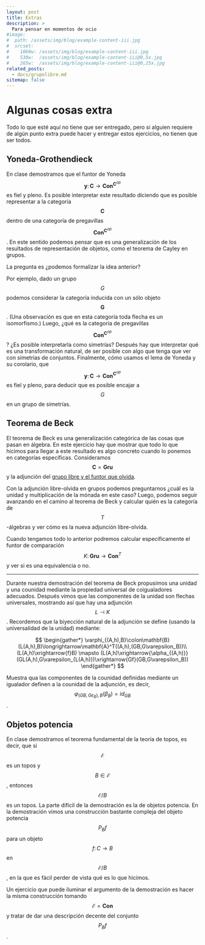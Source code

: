 ```yaml
---
layout: post
title: Extras
description: >
  Para pensar en momentos de ocio
#image: 
#  path: /assets/img/blog/example-content-iii.jpg
#  srcset:
#    1060w: /assets/img/blog/example-content-iii.jpg
#    530w:  /assets/img/blog/example-content-iii@0,5x.jpg
#    265w:  /assets/img/blog/example-content-iii@0,25x.jpg
related_posts:
  - docs/grupolibre.md
sitemap: false
---
```


# Algunas cosas extra
Todo lo que esté aquí no tiene que ser entregado, pero si alguien requiere de algún punto extra puede hacer y entregar estos ejercicios, no tienen que ser todos.

## Yoneda-Grothendieck
En clase demostramos que el funtor de Yoneda $$\mathbf{y}\colon\mathbf{C}\to\mathbf{Con}^{\mathbf{C}^{op}}$$ es fiel y pleno.
Es posible interpretar este resultado diciendo que es posible representar a la categoría $$\mathbf{C}$$ dentro de una
categoría de pregavillas $$\mathbf{Con}^{\mathbf{C}^{op}}$$. En este sentido podemos pensar que es una generalización de los resultados de representación de objetos, como el teorema de Cayley en grupos.

La pregunta es ¿podemos formalizar la idea anterior? 

Por ejemplo, dado un grupo $$G$$ podemos considerar la categoría inducida con un sólo objeto $$\mathbf{G}$$. (Una 
observación es que en esta categoría toda flecha es un isomorfismo.) Luego, ¿qué es la categoría de pregavillas 
$$\mathbf{Con}^{\mathbf{C}^{op}}$$? ¿Es posible interpretarla como simetrías? Después hay que interpretar qué es una 
transformación natural, de ser posible con algo que tenga que ver con simetrías de conjuntos. Finalmente, cómo usamos el 
lema de Yoneda y su corolario, que $$\mathbf{y}\colon\mathbf{C}\to\mathbf{Con}^{\mathbf{C}^{op}}$$ es fiel y pleno, para 
deducir que es posible encajar a $$G$$ en un grupo de simetrías.

## Teorema de Beck
El teorema de Beck es una generalización categórica de las cosas que pasan en álgebra. En este ejercicio hay que mostrar que todo lo que hicimos para llegar a este resultado es algo concreto cuando lo ponemos en categorías específicas. Consideramos $$\mathbf{C}=\mathbf{Gru}$$ y la adjunción del 
[grupo libre y el funtor que olvida](./../../docs/grupolibre.md). 

Con la adjunción libre-olvida en grupos podemos preguntarnos ¿cuál es la unidad y multiplicación de la mónada en este caso?
Luego, podemos seguir avanzando en el camino al teorema de Beck y calcular quién es la categoría de $$T$$-álgebras y ver cómo es la nueva adjunción libre-olvida.

Cuando tengamos todo lo anterior podremos calcular específicamente el funtor de comparación
$$K\colon\mathbf{Gru}\to\mathbf{Con}^T$$ y ver si es una equivalencia o no.

---

Durante nuestra demostración del teorema de Beck propusimos una unidad y una counidad mediante la propiedad universal de coigualadores adecuados. Después vimos que las componentes de la unidad son flechas universales, mostrando así que hay una adjunción $$L\dashv K$$. Recordemos que la biyección natural de la adjunción se define (usando la universalidad de la unidad) mediante:

$$
\begin{gather*}
  \varphi_{(A,h),B}\colon\mathbf{B}(L(A,h),B)\longrightarrow\mathbf{A}^T((A,h),(GB,G\varepsilon_B))\\
  (L(A,h)\xrightarrow{f}B) \mapsto 
  (L(A,h)\xrightarrow{\alpha_{(A,h)}}(GL(A,h),G\varepsilon_{L(A,h)})\xrightarrow{Gf}(GB,G\varepsilon_B))
\end{gather*}
$$

Muestra qua las componentes de la counidad definidas mediante un igualador definen a la counidad de la adjunción, es decir, $$\varphi_{(GB,G\varepsilon_B),B}(\beta_B)=id_{GB}$$.


## Objetos potencia
En clase demostramos el teorema fundamental de la teoría de topos, es decir, que si $$\mathcal{E}$$ es un topos y 
$$B\in\mathcal{E}$$, entonces $$\mathcal{E}/B$$ es un topos. La parte difícil de la demostración es la de objetos potencia. En la demostración vimos una construcción bastante compleja del objeto potencia $$P_B f$$ para un objeto $$f\colon C\to B$$ en $$\mathcal{E}/B$$, en la que es fácil perder de vista qué es lo que hicimos.

Un ejercicio que puede iluminar el argumento de la demostración es hacer la misma construcción tomando 
$$\mathcal{E}=\mathbf{Con}$$ y tratar de dar una descripción decente del conjunto $$P_B f$$.